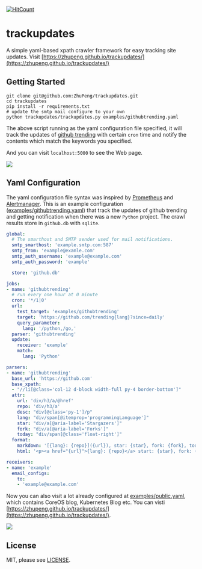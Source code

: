 [![HitCount](http://hits.dwyl.io/ZhuPeng/trackupdates.svg)](http://hits.dwyl.io/ZhuPeng/trackupdates)

# trackupdates
A simple yaml-based xpath crawler framework for easy tracking site updates. Visit [https://zhupeng.github.io/trackupdates/](https://zhupeng.github.io/trackupdates/)




## Getting Started
```
git clone git@github.com:ZhuPeng/trackupdates.git
cd trackupdates
pip install -r requirements.txt
# update the smtp mail configure to your own
python trackupdates/trackupdates.py examples/githubtrending.yaml
```
The above script running as the yaml configuration file specified, it will track the updates of [github trending](https://github.com/trending?since=daily) with certain `cron` time and notify the contents which match the keywords you specified.

And you can visit `localhost:5000` to see the Web page.

![](https://7465-test-3c9b5e-1258459492.tcb.qcloud.la/trackupdates/example.png)



## Yaml Configuration
The yaml configuration file syntax was inspired by [Prometheus](https://github.com/prometheus/prometheus) and [Alertmanager](https://github.com/prometheus/alertmanager). This is an example configuration ([examples/githubtrending.yaml](examples/githubtrending.yaml)) that track the updates of github trending and getting notification when there was a new `Python` project. The crawl results store in `github.db` with `sqlite`.

```yaml
global:
  # The smarthost and SMTP sender used for mail notifications.
  smtp_smarthost: 'example.smtp.com:587'
  smtp_from: 'example@examle.com'
  smtp_auth_username: 'example@example.com'
  smtp_auth_password: 'example'

  store: 'github.db'

jobs:
- name: 'githubtrending'
  # run every one hour at 0 minute
  cron: '*/1|0'
  url:
    test_target: 'examples/githubtrending'
    target: 'https://github.com/trending{lang}?since=daily'
    query_parameter:
      lang: '/python,/go,'
  parser: 'githubtrending'
  update:
    receiver: 'example'
    match:
      lang: 'Python'

parsers:
- name: 'githubtrending'
  base_url: 'https://github.com'
  base_xpath:
  - "//li[@class='col-12 d-block width-full py-4 border-bottom']"
  attr:
    url: 'div/h3/a/@href'
    repo: 'div/h3/a'
    desc: "div[@class='py-1']/p"
    lang: "div/span[@itemprop='programmingLanguage']"
    star: "div/a[@aria-label='Stargazers']"
    fork: "div/a[@aria-label='Forks']"
    today: "div/span[@class='float-right']"
  format:
    markdown: '[{lang}: {repo}]({url}), star: {star}, fork: {fork}, today-star: {today} <br> {desc}'
    html: '<p><a href="{url}">{lang}: {repo}</a> start: {star}, fork: {fork}, today-star: {today}, {desc}</p>'

receivers:
- name: 'example'
  email_configs:
    to:
    - 'example@example.com'
```

Now you can also visit a lot already configured at [examples/public.yaml](examples/public.yaml), which contains CoreOS blog, Kubernetes Blog etc. You can visti [https://zhupeng.github.io/trackupdates/](https://zhupeng.github.io/trackupdates/).

![](https://7465-test-3c9b5e-1258459492.tcb.qcloud.la/trackupdates/webui.png)



## License

MIT, please see [LICENSE](LICENSE).
